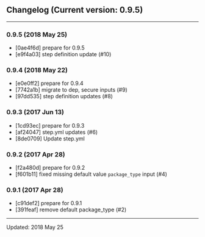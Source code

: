 ## Changelog (Current version: 0.9.5)

-----------------

### 0.9.5 (2018 May 25)

* [0ae4f6d] prepare for 0.9.5
* [e9f4a03] step definition update (#10)

### 0.9.4 (2018 May 22)

* [e0e0ff2] prepare for 0.9.4
* [7742a1b] migrate to dep, secure inputs (#9)
* [97dd535] step definition updates (#8)

### 0.9.3 (2017 Jun 13)

* [1cd93ec] prepare for 0.9.3
* [af24047] step.yml updates (#6)
* [8de0709] Update step.yml

### 0.9.2 (2017 Apr 28)

* [f2a480d] prepare for 0.9.2
* [f601b11] fixed missing default value `package_type` input (#4)

### 0.9.1 (2017 Apr 28)

* [c91def2] prepare for 0.9.1
* [391feaf] remove default package_type (#2)

-----------------

Updated: 2018 May 25
